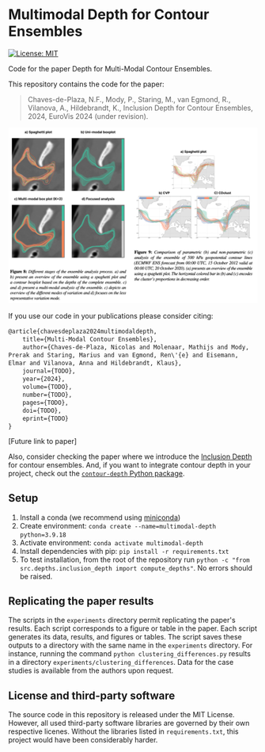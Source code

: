 # Multimodal Depth for Contour Ensembles

[![License: MIT](https://img.shields.io/badge/License-MIT-yellow.svg)](https://opensource.org/licenses/MIT)

Code for the paper Depth for Multi-Modal Contour Ensembles.

This repository contains the code for the paper:
> Chaves-de-Plaza, N.F., Mody, P., Staring, M., van Egmond, R., Vilanova, A., Hildebrandt, K., Inclusion Depth for Contour Ensembles, 2024, EuroVis 2024 (under revision).

![figs 8 and 9 of the paper](fig-header.png)

If you use our code in your publications please consider citing:
```
@article{chavesdeplaza2024multimodaldepth,
    title={Multi-Modal Contour Ensembles},
    author={Chaves-de-Plaza, Nicolas and Molenaar, Mathijs and Mody, Prerak and Staring, Marius and van Egmond, Ren\'{e} and Eisemann, Elmar and Vilanova, Anna and Hildebrandt, Klaus},
    journal={TODO},
    year={2024},
    volume={TODO},
    number={TODO},
    pages={TODO},    
    doi={TODO},
    eprint={TODO}
}
```

[Future link to paper]

Also, consider checking the paper where we introduce the [Inclusion Depth](https://graphics.tudelft.nl/inclusion-depth-paper) for contour ensembles. And, if you want to integrate contour depth in your project, check out the [`contour-depth` Python package](https://graphics.tudelft.nl/contour-depth).

## Setup
1. Install a conda (we recommend using [miniconda](https://docs.conda.io/projects/miniconda/en/latest/))
2. Create environment: `conda create --name=multimodal-depth python=3.9.18`
3. Activate environment: `conda activate multimodal-depth`
4. Install dependencies with pip: `pip install -r requirements.txt`
5. To test installation, from the root of the repository run `python -c "from src.depths.inclusion_depth import compute_depths"`. No errors should be raised.

## Replicating the paper results
The scripts in the `experiments` directory permit replicating the paper's results.
Each script corresponds to a figure or table in the paper. Each script generates its data, results, and figures or tables. The script saves these outputs to a directory with the same name in the `experiments` directory. For instance, running the command `python clustering_differences.py` results in a directory `experiments/clustering_differences`.
Data for the case studies is available from the authors upon request. 

## License and third-party software
The source code in this repository is released under the MIT License. However, all used third-party software libraries are governed by their own respective licenes. Without the libraries listed in `requirements.txt`, this project would have been considerably harder.
